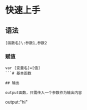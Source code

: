 # 快速上手

## 语法
```
[函数名]\:参数1,参数2
```
### 赋值

```
var [变量名]=[值]
```# 基本函数

## 输出

output函数，只需传入一个参数作为输出内容
```
output:"hi"
```